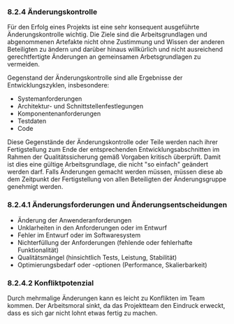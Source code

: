 ### 8.2.4 Änderungskontrolle

Für den Erfolg eines Projekts ist eine sehr konsequent ausgeführte Änderungskontrolle wichtig. Die Ziele sind die Arbeitsgrundlagen und abgenommenen Artefakte nicht ohne Zustimmung und Wissen der anderen Beteiligten zu ändern und darüber hinaus willkürlich und nicht ausreichend gerechtfertigte Änderungen an gemeinsamen Arbetsgrundlagen zu vermeiden.


Gegenstand der Änderungskontrolle sind alle Ergebnisse der Entwicklungszyklen, insbesondere:

- Systemanforderungen
- Architektur- und Schnittstellenfestlegungen
- Komponentenanforderungen
- Testdaten
- Code

Diese Gegenstände der Änderungskontrolle oder Teile werden nach ihrer Fertigstellung zum Ende der entsprechenden Entwicklungsabschnitten im Rahmen der Qualitätssicherung gemäß Vorgaben kritisch überprüft. Damit ist dies eine gültige Arbeitsgrundlage, die nicht "so einfach" geändert werden darf. Falls Änderungen gemacht werden müssen, müssen diese ab dem Zeitpunkt der Fertigstellung von allen Beteiligten der Änderungsgruppe genehmigt werden.


### 8.2.4.1 Änderungsforderungen und Änderungsentscheidungen

- Änderung der Anwenderanforderungen
- Unklarheiten in den Anforderungen oder im Entwurf
- Fehler im Entwurf oder im Softwaresystem
- Nichterfüllung der Anforderungen (fehlende oder fehlerhafte Funktionalität)
- Qualitätsmängel (hinsichtlich Tests, Leistung, Stabilität)
- Optimierungsbedarf oder -optionen (Performance, Skalierbarkeit)

### 8.2.4.2 Konfliktpotenzial

Durch mehrmalige Änderungen kann es leicht zu Konflikten im Team kommen.
Der Arbeitsmoral sinkt, da das Projektteam den Eindruck erweckt, dass es sich gar nicht lohnt etwas fertig zu machen.
